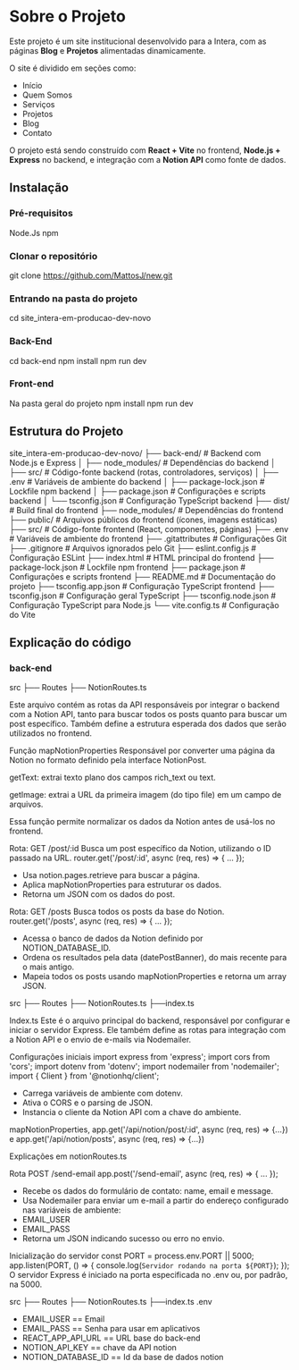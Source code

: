 # Sobre o Projeto

Este projeto é um site institucional desenvolvido para a Intera, com as páginas **Blog** e **Projetos** alimentadas dinamicamente.

O site é dividido em seções como:
- Início
- Quem Somos
- Serviços
- Projetos
- Blog
- Contato

O projeto está sendo construído com **React + Vite** no frontend, **Node.js + Express** no backend, e integração com a **Notion API** como fonte de dados.


## Instalação

### Pré-requisitos
  Node.Js
  npm

### Clonar o repositório

git clone https://github.com/MattosJ/new.git


### Entrando na pasta do projeto
cd site_intera-em-producao-dev-novo

### Back-End
cd back-end
npm install
npm run dev

### Front-end
Na pasta geral do projeto
npm install 
npm run dev


## Estrutura do Projeto

site_intera-em-producao-dev-novo/
├── back-end/ # Backend com Node.js e Express
│ ├── node_modules/ # Dependências do backend
│ ├── src/ # Código-fonte backend (rotas, controladores, serviços)
│ ├── .env # Variáveis de ambiente do backend
│ ├── package-lock.json # Lockfile npm backend
│ ├── package.json # Configurações e scripts backend
│ └── tsconfig.json # Configuração TypeScript backend
├── dist/ # Build final do frontend
├── node_modules/ # Dependências do frontend
├── public/ # Arquivos públicos do frontend (ícones, imagens estáticas)
├── src/ # Código-fonte frontend (React, componentes, páginas)
├── .env # Variáveis de ambiente do frontend
├── .gitattributes # Configurações Git
├── .gitignore # Arquivos ignorados pelo Git
├── eslint.config.js # Configuração ESLint
├── index.html # HTML principal do frontend
├── package-lock.json # Lockfile npm frontend
├── package.json # Configurações e scripts frontend
├── README.md # Documentação do projeto
├── tsconfig.app.json # Configuração TypeScript frontend
├── tsconfig.json # Configuração geral TypeScript
├── tsconfig.node.json # Configuração TypeScript para Node.js
└── vite.config.ts # Configuração do Vite


## Explicação do código
### back-end

src
├── Routes
  ├── NotionRoutes.ts

Este arquivo contém as rotas da API responsáveis por integrar o backend com a Notion API, tanto para buscar todos os posts quanto para buscar um post específico. Também define a estrutura esperada dos dados que serão utilizados no frontend.

 Função mapNotionProperties
 Responsável por converter uma página da Notion no formato definido pela interface NotionPost.

  getText: extrai texto plano dos campos rich_text ou text.

  getImage: extrai a URL da primeira imagem (do tipo file) em um campo de arquivos.

  Essa função permite normalizar os dados da Notion antes de usá-los no frontend.

Rota: GET /post/:id
  Busca um post específico da Notion, utilizando o ID passado na URL.
  router.get('/post/:id', async (req, res) => { ... });

  - Usa notion.pages.retrieve para buscar a página.
  - Aplica mapNotionProperties para estruturar os dados.
  - Retorna um JSON com os dados do post.

Rota: GET /posts
Busca todos os posts da base do Notion.
  router.get('/posts', async (req, res) => { ... });

  - Acessa o banco de dados da Notion definido por NOTION_DATABASE_ID.
  - Ordena os resultados pela data (datePostBanner), do mais recente para o mais antigo.
  - Mapeia todos os posts usando mapNotionProperties e retorna um array JSON.


src
├── Routes
  ├── NotionRoutes.ts
├──index.ts

Index.ts
  Este é o arquivo principal do backend, responsável por configurar e iniciar o servidor Express. Ele também define as rotas para integração com a Notion API e o envio de e-mails via Nodemailer.

  Configurações iniciais
  import express from 'express';
  import cors from 'cors';
  import dotenv from 'dotenv';
  import nodemailer from 'nodemailer';
  import { Client } from '@notionhq/client';

  - Carrega variáveis de ambiente com dotenv.
  - Ativa o CORS e o parsing de JSON.
  - Instancia o cliente da Notion API com a chave do ambiente.


  mapNotionProperties,  app.get('/api/notion/post/:id', async (req, res) => {...}) e app.get('/api/notion/posts', async (req, res) => {...})

  Explicações em notionRoutes.ts

Rota POST /send-email
  app.post('/send-email', async (req, res) => { ... });
  - Recebe os dados do formulário de contato: name, email e message.
  - Usa Nodemailer para enviar um e-mail a partir do endereço configurado nas variáveis de ambiente:
  - EMAIL_USER
  - EMAIL_PASS
  - Retorna um JSON indicando sucesso ou erro no envio.

Inicialização do servidor
const PORT = process.env.PORT || 5000;
app.listen(PORT, () => {
  console.log(`Servidor rodando na porta ${PORT}`);
});
O servidor Express é iniciado na porta especificada no .env ou, por padrão, na 5000.


src
├── Routes
  ├── NotionRoutes.ts
├──index.ts
.env

  - EMAIL_USER == Email
  - EMAIL_PASS == Senha para usar em aplicativos
  - REACT_APP_API_URL == URL base do back-end
  - NOTION_API_KEY == chave da API notion 
  - NOTION_DATABASE_ID == Id da base de dados notion
